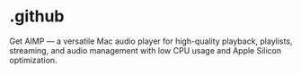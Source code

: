 # .github
Get AIMP — a versatile Mac audio player for high-quality playback, playlists, streaming, and audio management with low CPU usage and Apple Silicon optimization.  
